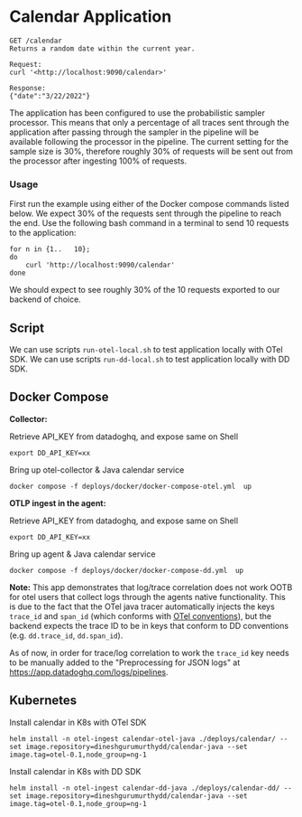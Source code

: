 # Calendar Application

```
GET /calendar
Returns a random date within the current year.
```

```
Request:
curl '<http://localhost:9090/calendar>'

Response:
{"date":"3/22/2022"}
```

The application has been configured to use the probabilistic sampler processor. This means that only a percentage of all traces sent through the application after passing through the sampler in the pipeline will be available following the processor in the pipeline. The current setting for the sample size is 30%, therefore roughly 30% of requests will be sent out from the processor after ingesting 100% of requests.

### Usage

First run the example using either of the Docker compose commands listed below. We expect 30% of the requests sent through the pipeline to reach the end. Use the following bash command in a terminal to send 10 requests to the application:

    for n in {1..   10};
    do
        curl 'http://localhost:9090/calendar'
    done

We should expect to see roughly 30% of the 10 requests exported to our backend of choice.

## Script

We can use scripts `run-otel-local.sh` to test application locally with OTel SDK.
We can use scripts `run-dd-local.sh` to test application locally with DD SDK.

## Docker Compose

**Collector:**

Retrieve API_KEY from datadoghq, and expose same on Shell

```
export DD_API_KEY=xx
```

Bring up otel-collector & Java calendar service

```
docker compose -f deploys/docker/docker-compose-otel.yml  up
```

**OTLP ingest in the agent:**

Retrieve API_KEY from datadoghq, and expose same on Shell

```
export DD_API_KEY=xx
```

Bring up agent & Java calendar service

```
docker compose -f deploys/docker/docker-compose-dd.yml  up
```

**Note:** This app demonstrates that log/trace correlation does not work OOTB for otel users that collect logs through the agents native functionality. This is due to the fact that the OTel java tracer automatically injects the keys `trace_id` and `span_id` (which conforms with [OTel conventions](https://github.com/open-telemetry/opentelemetry-collector/blob/7b6937aacd0232c7f07f503b20ae7a8a70336914/pdata/plog/json.go#L118-L125)), but the backend expects the trace ID to be in keys that conform to DD conventions (e.g. `dd.trace_id`, `dd.span_id`).

As of now, in order for trace/log correlation to work the `trace_id` key needs to be manually added to the "Preprocessing for JSON logs" at <https://app.datadoghq.com/logs/pipelines>.

## Kubernetes

Install calendar in K8s with OTel SDK

```
helm install -n otel-ingest calendar-otel-java ./deploys/calendar/ --set image.repository=dineshgurumurthydd/calendar-java --set image.tag=otel-0.1,node_group=ng-1
```

Install calendar in K8s with DD SDK

```
helm install -n otel-ingest calendar-dd-java ./deploys/calendar-dd/ --set image.repository=dineshgurumurthydd/calendar-java --set image.tag=otel-0.1,node_group=ng-1
```

